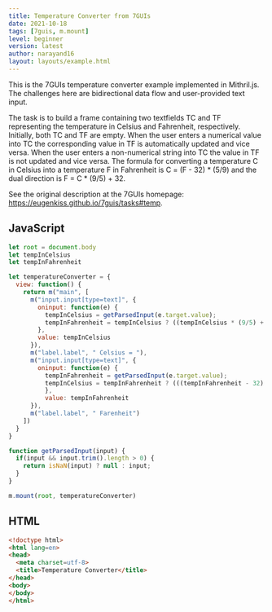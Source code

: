```yaml
---
title: Temperature Converter from 7GUIs
date: 2021-10-18
tags: [7guis, m.mount]
level: beginner
version: latest
author: narayand16
layout: layouts/example.html
---
```


This is the 7GUIs temperature converter example implemented in Mithril.js.
The challenges here are bidirectional data flow and user-provided text input.

The task is to build a frame containing two textfields TC and TF representing the temperature in Celsius and Fahrenheit, respectively. Initially, both TC and TF are empty. When the user enters a numerical value into TC the corresponding value in TF is automatically updated and vice versa. When the user enters a non-numerical string into TC the value in TF is not updated and vice versa. The formula for converting a temperature C in Celsius into a temperature F in Fahrenheit is C = (F - 32) * (5/9) and the dual direction is F = C * (9/5) + 32.

See the original description at the 7GUIs homepage: <https://eugenkiss.github.io/7guis/tasks#temp>.

## JavaScript

~~~js
let root = document.body
let tempInCelsius
let tempInFahrenheit

let temperatureConverter = {
  view: function() {
    return m("main", [
      m("input.input[type=text]", {
        oninput: function(e) {
          tempInCelsius = getParsedInput(e.target.value);
          tempInFahrenheit = tempInCelsius ? ((tempInCelsius * (9/5) + 32).toFixed(1)) : undefined;
        },
        value: tempInCelsius
      }),
      m("label.label", " Celsius = "),
      m("input.input[type=text]", {
        oninput: function(e) {
          tempInFahrenheit = getParsedInput(e.target.value);
          tempInCelsius = tempInFahrenheit ? (((tempInFahrenheit - 32) * (5/9)).toFixed(1)) : undefined;
          },
          value: tempInFahrenheit
      }),
      m("label.label", " Farenheit")
    ])
  }
}

function getParsedInput(input) {
  if(input && input.trim().length > 0) {
    return isNaN(input) ? null : input;
  }
}

m.mount(root, temperatureConverter)
~~~

## HTML

~~~html
<!doctype html>
<html lang=en>
<head>
  <meta charset=utf-8>
  <title>Temperature Converter</title>
</head>
<body>
</body>
</html>
~~~

